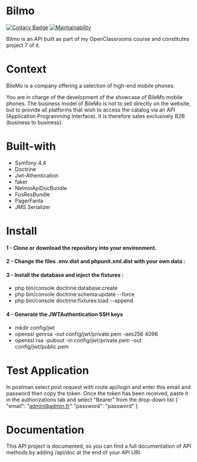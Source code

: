 # Bilmo

[![Codacy Badge](https://api.codacy.com/project/badge/Grade/d58bc2c08fa64f78b09ff1475454e405)](https://www.codacy.com/manual/cedflam/Bilmo?utm_source=github.com&amp;utm_medium=referral&amp;utm_content=cedflam/Bilmo&amp;utm_campaign=Badge_Grade)
[![Maintainability](https://api.codeclimate.com/v1/badges/d142ab48bbdee89417be/maintainability)](https://codeclimate.com/github/cedflam/Bilmo/maintainability)

 
Bilmo is an API built as part of my OpenClassrooms course and constitutes project 7 of it.

# Context
BileMo is a company offering a selection of high-end mobile phones.

You are in charge of the development of the showcase of BileMo mobile phones. The business model of BileMo is not to sell directly on the website, but to provide all platforms that wish to access the catalog via an API (Application Programming Interface). It is therefore sales exclusively B2B (business to business).

# Built-with
- Symfony 4.4
- Doctrine
- Jwt-Athentication
- faker 
- NelmioApiDocBundle
- FosResBundle
- PagerFanta
- JMS Serializer

# Install
#### 1 - Clone or download the repository into your environment.
#### 2 - Change the files .env.dist and phpunit.xml.dist with your own data :
#### 3 - Install the database and inject the fixtures :
- php bin/console doctrine:database:create
- php bin/console doctrine:schema:update --force
- php bin/console doctrine:fixtures:load --append
#### 4 - Generate the JWTAuthentication SSH keys
- mkdir config/jwt
- openssl genrsa -out config/jwt/private.pem -aes256 4096
- openssl rsa -pubout -in config/jwt/private.pem -out config/jwt/public.pem

# Test Application 
In postman select post request with route api/login and enter this email and password then copy the token.
Once the token has been received, paste it in the authorizations tab and select "Bearer" from the drop-down list
{
  "email": "admin@admin.fr"
  "password": "password"
}

# Documentation
This API project is documented, so you can find a full documentation of API methods by adding /api/doc at the end of your API URI.

